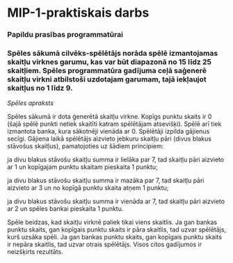 # MIP-1-praktiskais darbs

### Papildu prasības programmatūrai 

### Spēles sākumā cilvēks-spēlētājs norāda spēlē izmantojamas skaitļu virknes garumu, kas var būt diapazonā no 15 līdz 25 skaitļiem. Spēles programmatūra gadījuma ceļā  saģenerē skaitļu virkni atbilstoši uzdotajam garumam, tajā iekļaujot skaitļus no 1 līdz 9. 

_Spēles apraksts_ 

Spēles sākumā ir dota ģenerētā skaitļu virkne. Kopīgs punktu skaits ir 0 (šajā spēlē punkti netiek skaitīti katram spēlētājam atsevišķi). Spēlē arī tiek izmantota banka, kura sākotnēji vienāda ar 0. Spēlētāji izpilda gājienus secīgi. Gājiena laikā spēlētājs aizvieto jebkuru skaitļu pāri (divus blakus stāvošus skaitļus), pamatojoties uz šādiem principiem: 

ja divu blakus stāvošu skaitļu summa ir lielāka par 7, tad skaitļu pāri aizvieto ar 1 un kopīgajam punktu skaitam pieskaita 1 punktu; 

ja divu blakus stāvošu skaitļu summa ir mazāka par 7, tad skaitļu pāri aizvieto ar 3 un no kopīgā punktu skaita atņem 1 punktu; 

ja divu blakus stāvošu skaitļu summa ir vienāda ar 7, tad skaitļu pāri aizvieto ar 2 un spēles bankai pieskaita 1 punktu. 

Spēle beidzas, kad skaitļu virknē paliek tikai viens skaitlis. Ja gan bankas punktu skaits, gan kopīgais punktu skaits ir pāra skaitlis, tad uzvar spēlētājs, kurš uzsāka spēli. Ja gan bankas punktu skaits, gan kopīgais punktu skaits ir nepāra skaitlis, tad uzvar otrais spēlētājs. Visos citos gadījumos ir neizšķirts rezultāts. 
